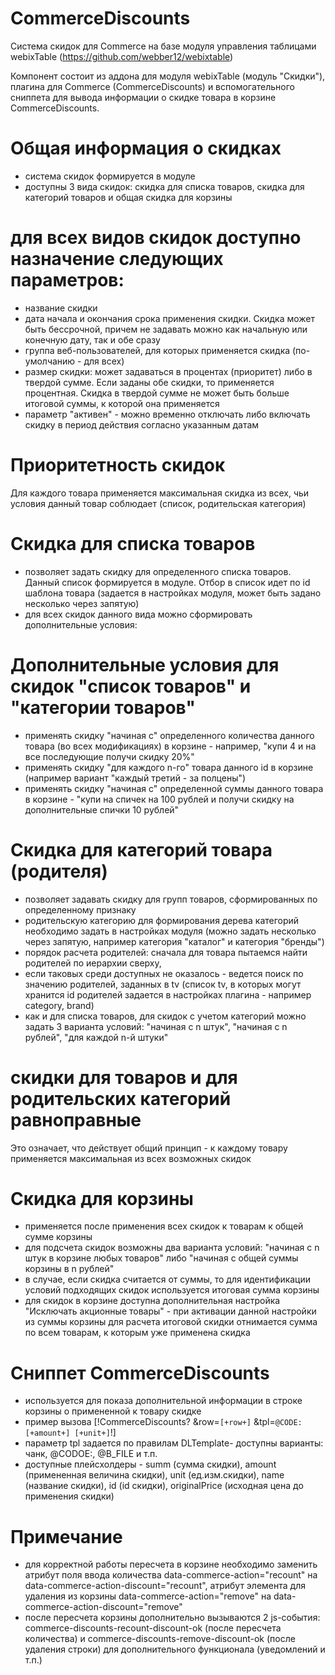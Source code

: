 # CommerceDiscounts
Система скидок для Commerce  на базе модуля управления таблицами webixTable (https://github.com/webber12/webixtable)

Компонент состоит из аддона для модуля webixTable (модуль "Скидки"), плагина для Commerce (CommerceDiscounts) и вспомогательного сниппета для вывода информации о скидке товара в корзине CommerceDiscounts.


# Общая информация о скидках
- система скидок формируется в модуле
- доступны 3 вида скидок: скидка для списка товаров, скидка для категорий товаров и общая скидка для корзины


# для всех видов скидок доступно назначение следующих параметров:
- название скидки
- дата начала и окончания срока применения скидки. Скидка может быть бессрочной, причем не задавать можно как начальную или конечную дату, так и обе сразу
- группа веб-пользователей, для которых применяется скидка (по-умолчанию - для всех)
- размер скидки: может задаваться в процентах (приоритет) либо в твердой сумме. Если заданы обе скидки, то применяется процентная. Скидка в твердой сумме не может быть больше итоговой суммы, к которой она применяется
- параметр "активен" - можно временно отключать либо включать скидку в период действия согласно указанным датам


# Приоритетность скидок
Для каждого товара применяется максимальная скидка из всех, чьи условия данный товар соблюдает (список, родительская категория)


# Скидка для списка товаров
- позволяет задать скидку для определенного списка товаров. Данный список формируется в модуле. Отбор в список идет по id шаблона товара (задается в настройках модуля, может быть задано несколько через запятую)
- для всех скидок данного вида можно сформировать дополнительные условия:


# Дополнительные условия для скидок "список товаров" и "категории товаров"
- применять скидку "начиная с" определенного количества данного товара (во всех модификациях) в корзине - например, "купи 4 и на все последующие получи скидку 20%"
- применять скидку "для каждого n-го" товара данного id в корзине (например вариант "каждый третий - за полцены")
- применять скидку "начиная с" определенной суммы данного товара в корзине - "купи на спичек на 100 рублей и получи скидку на дополнительные спички 10 рублей"


# Скидка для категорий товара (родителя)
- позволяет задавать скидку для групп товаров, сформированных по определенному признаку
- родительскую категорию для формирования дерева категорий необходимо задать в настройках модуля (можно задать несколько через запятую, например категория "каталог" и категория "бренды")
- порядок расчета родителей: сначала для товара пытаемся найти родителей по иерархии сверху, 
- если таковых среди доступных не оказалось - ведется поиск по значению родителей, заданных в tv (список tv, в которых могут хранится id родителей задается в настройках плагина - например category, brand)
- как и для списка товаров, для скидок с учетом категорий можно задать 3 варианта условий: "начиная с n штук", "начиная с n рублей", "для каждой n-й штуки"


# скидки для товаров и для родительских категорий равноправные
Это означает, что действует общий принцип - к каждому товару применяется максимальная из всех возможных скидок


# Cкидка для корзины
- применяется после применения всех скидок к товарам к общей сумме корзины
- для подсчета скидок возможны два варианта условий: "начиная с n штук в корзине любых товаров" либо "начиная с общей суммы корзины в n рублей"
- в случае, если скидка считается от суммы, то для идентификации условий подходящих скидок используется итоговая сумма корзины
- для скидок в корзине доступна дополнительная настройка "Исключать акционные товары" - при активации данной настройки из суммы корзины для расчета итоговой скидки отнимается сумма по всем товарам, к которым уже применена скидка


# Сниппет CommerceDiscounts
- используется для показа дополнительной информации в строке корзины о примененной к товару скидке
- пример вызова [!CommerceDiscounts? &row=`[+row+]` &tpl=`@CODE:[+amount+] [+unit+]`!]
- параметр tpl задается по правилам DLTemplate- доступны варианты: чанк, @CODOE:, @B_FILE и т.п.
- доступные плейсхолдеры - summ (сумма скидки), amount (примененная величина скидки), unit (ед.изм.скидки), name (название скидки), id (id скидки), originalPrice (исходная цена до применения скидки)

# Примечание
- для корректной работы пересчета в корзине необходимо заменить атрибут поля ввода количества data-commerce-action="recount" на data-commerce-action-discount="recount", атрибут элемента для удаления из корзины data-commerce-action="remove" на data-commerce-action-discount="remove"
- после пересчета корзины дополнительно вызываются 2 js-события: commerce-discounts-recount-discount-ok (после пересчета количества) и commerce-discounts-remove-discount-ok (после удаления строки) для дополнительного функционала (уведомлений и т.п.)









